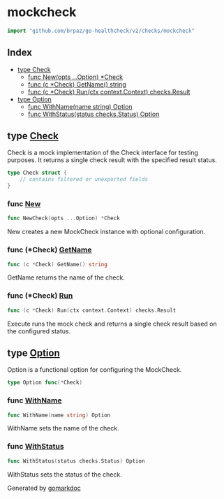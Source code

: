 <!-- Code generated by gomarkdoc. DO NOT EDIT -->

# mockcheck

```go
import "github.com/brpaz/go-healthcheck/v2/checks/mockcheck"
```

## Index

- [type Check](<#Check>)
  - [func New\(opts ...Option\) \*Check](<#New>)
  - [func \(c \*Check\) GetName\(\) string](<#Check.GetName>)
  - [func \(c \*Check\) Run\(ctx context.Context\) checks.Result](<#Check.Run>)
- [type Option](<#Option>)
  - [func WithName\(name string\) Option](<#WithName>)
  - [func WithStatus\(status checks.Status\) Option](<#WithStatus>)


<a name="Check"></a>
## type [Check](<https://github.com/brpaz/go-healthcheck/blob/master/checks/mockcheck/check.go#L12-L15>)

Check is a mock implementation of the Check interface for testing purposes. It returns a single check result with the specified result status.

```go
type Check struct {
    // contains filtered or unexported fields
}
```

<a name="New"></a>
### func [New](<https://github.com/brpaz/go-healthcheck/blob/master/checks/mockcheck/check.go#L35>)

```go
func NewCheck(opts ...Option) *Check
```

New creates a new MockCheck instance with optional configuration.

<a name="Check.GetName"></a>
### func \(\*Check\) [GetName](<https://github.com/brpaz/go-healthcheck/blob/master/checks/mockcheck/check.go#L47>)

```go
func (c *Check) GetName() string
```

GetName returns the name of the check.

<a name="Check.Run"></a>
### func \(\*Check\) [Run](<https://github.com/brpaz/go-healthcheck/blob/master/checks/mockcheck/check.go#L52>)

```go
func (c *Check) Run(ctx context.Context) checks.Result
```

Execute runs the mock check and returns a single check result based on the configured status.

<a name="Option"></a>
## type [Option](<https://github.com/brpaz/go-healthcheck/blob/master/checks/mockcheck/check.go#L18>)

Option is a functional option for configuring the MockCheck.

```go
type Option func(*Check)
```

<a name="WithName"></a>
### func [WithName](<https://github.com/brpaz/go-healthcheck/blob/master/checks/mockcheck/check.go#L21>)

```go
func WithName(name string) Option
```

WithName sets the name of the check.

<a name="WithStatus"></a>
### func [WithStatus](<https://github.com/brpaz/go-healthcheck/blob/master/checks/mockcheck/check.go#L28>)

```go
func WithStatus(status checks.Status) Option
```

WithStatus sets the status of the check.

Generated by [gomarkdoc](<https://github.com/princjef/gomarkdoc>)

